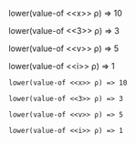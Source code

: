 lower(value-of &lt;&lt;x&gt;&gt; ρ) => 10

lower(value-of &lt;&lt;3&gt;&gt; ρ) => 3

lower(value-of &lt;&lt;v&gt;&gt; ρ) => 5

lower(value-of &lt;&lt;i&gt;&gt; ρ) => 1

```
lower(value-of <<x>> ρ) => 10

lower(value-of <<3>> ρ) => 3

lower(value-of <<v>> ρ) => 5

lower(value-of <<i>> ρ) => 1
```
